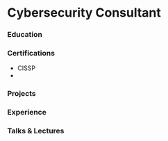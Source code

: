 # Cybersecurity Consultant

### Education

### Certifications

- CISSP
- 

### Projects

### Experience


### Talks & Lectures
